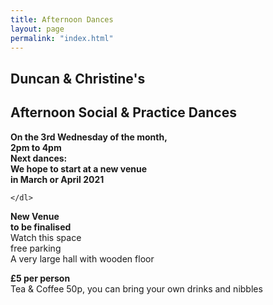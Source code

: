 ```yaml
---
title: Afternoon Dances
layout: page
permalink: "index.html"
---
```


<article class="grid_12 center-text">
<h2>Duncan & Christine's</h2>
<h2>Afternoon Social & Practice Dances</h2>
</article>

<article class="grid_6 center-text padded-bottom">
  <dl>
    <dl>
      <dt><strong>On the 3rd Wednesday of the month,</strong></dt>
    <dt><strong>2pm to 4pm</strong></dt>   
<dt><strong>Next dances:</strong></dt>
<dt><strong>We hope to start at a new venue</strong></dt>
<dt><strong>in March or April 2021</strong></dt>

    </dl>
  </dl>
</article>


<article class="grid_6 center-text padded-bottom">
  <dl>
    <dt><strong></strong></dt>
<dt><strong>New Venue</strong></dt>
<dt><strong>to be finalised</strong></dt>
<dt><strong></strong></dt>
<dt>Watch this space</dt>
<dt></dt>
<dt>free parking</dt>
<dt>A very large hall with wooden floor</dt>
  </dl>
</article>

<article class="grid_12 center-text padded-bottom">
<dl>
<dt><strong>£5 per person</strong></dt>
 <dt>Tea & Coffee 50p, you can bring your own drinks and nibbles</dt>
</dl>

</article>
